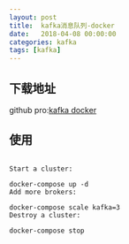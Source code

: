 ```yaml
---
layout: post
title:  kafka消息队列-docker
date:   2018-04-08 00:00:00
categories: kafka
tags: [kafka]
---
```


## 下载地址

github pro:[kafka docker](https://github.com/wurstmeister/kafka-docker)

## 使用

```

Start a cluster:

docker-compose up -d
Add more brokers:

docker-compose scale kafka=3
Destroy a cluster:

docker-compose stop

```